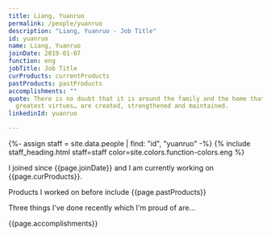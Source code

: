 ```yaml
---
title: Liang, Yuanruo
permalink: /people/yuanruo
description: "Liang, Yuanruo - Job Title"
id: yuanruo
name: Liang, Yuanruo
joinDate: 2019-01-07
function: eng
jobTitle: Job Title
curProducts: currentProducts
pastProducts: pastProducts
accomplishments: ""
quote: There is no doubt that it is around the family and the home that all the
  greatest virtues… are created, strengthened and maintained.
linkedinId: yuanruo

---
```


{%- assign staff = site.data.people | find: "id", "yuanruo" -%}
{% include staff_heading.html staff=staff color=site.colors.function-colors.eng %}

<p>I joined since {{page.joinDate}} and I am currently working on {{page.curProducts}}.</p>

<p>Products I worked on before include {{page.pastProducts}}</p>

<p>Three things I've done recently which I'm proud of are...</p>
{{page.accomplishments}}
